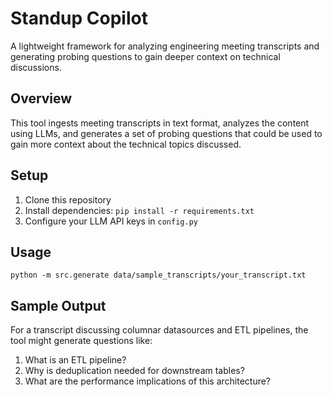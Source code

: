 # Standup Copilot

A lightweight framework for analyzing engineering meeting transcripts and generating probing questions to gain deeper context on technical discussions.

## Overview

This tool ingests meeting transcripts in text format, analyzes the content using LLMs, and generates a set of probing questions that could be used to gain more context about the technical topics discussed.

## Setup

1. Clone this repository
2. Install dependencies: `pip install -r requirements.txt`
3. Configure your LLM API keys in `config.py`

## Usage

```
python -m src.generate data/sample_transcripts/your_transcript.txt
```

## Sample Output

For a transcript discussing columnar datasources and ETL pipelines, the tool might generate questions like:

1. What is an ETL pipeline?
2. Why is deduplication needed for downstream tables?
3. What are the performance implications of this architecture?